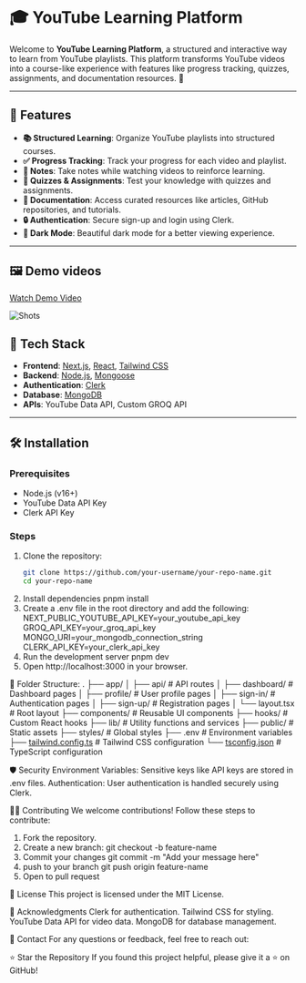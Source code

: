 # 🎓 YouTube Learning Platform

Welcome to **YouTube Learning Platform**, a structured and interactive way to learn from YouTube playlists. This platform transforms YouTube videos into a course-like experience with features like progress tracking, quizzes, assignments, and documentation resources. 🚀

---

## 🌟 Features

- **📚 Structured Learning**: Organize YouTube playlists into structured courses.
- **✅ Progress Tracking**: Track your progress for each video and playlist.
- **📝 Notes**: Take notes while watching videos to reinforce learning.
- **🧠 Quizzes & Assignments**: Test your knowledge with quizzes and assignments.
- **📄 Documentation**: Access curated resources like articles, GitHub repositories, and tutorials.
- **🔒 Authentication**: Secure sign-up and login using Clerk.
- **🎨 Dark Mode**: Beautiful dark mode for a better viewing experience.

---

## 🖼️ Demo videos
[Watch Demo Video](https://github.com/intojhanurag/Yt-Learn/blob/1fe38cfa42bef26e6d2ed3ee9fdb911ae4b0a151/lv_0_20250502121306.mp4)

![Shots](https://github.com/intojhanurag/Yt-Learn/blob/14147ab396cd8c0fa51679cc95ce5939b04f7c1c/Screenshot%202025-04-30%20191851.png)

## 🚀 Tech Stack

- **Frontend**: [Next.js](https://nextjs.org/), [React](https://reactjs.org/), [Tailwind CSS](https://tailwindcss.com/)
- **Backend**: [Node.js](https://nodejs.org/), [Mongoose](https://mongoosejs.com/)
- **Authentication**: [Clerk](https://clerk.dev/)
- **Database**: [MongoDB](https://www.mongodb.com/)
- **APIs**: YouTube Data API, Custom GROQ API

---

## 🛠️ Installation

### Prerequisites
- Node.js (v16+)
- YouTube Data API Key
- Clerk API Key

### Steps
1. Clone the repository:
   ```bash
   git clone https://github.com/your-username/your-repo-name.git
   cd your-repo-name
2. Install dependencies
   pnpm install
3. Create a .env file in the root directory and add the following:
  NEXT_PUBLIC_YOUTUBE_API_KEY=your_youtube_api_key
  GROQ_API_KEY=your_groq_api_key
  MONGO_URI=your_mongodb_connection_string
  CLERK_API_KEY=your_clerk_api_key
4. Run the development server
   pnpm dev
5. Open http://localhost:3000 in your browser.

📂 Folder Structure:
.
├── app/
│   ├── api/                # API routes
│   ├── dashboard/          # Dashboard pages
│   ├── profile/            # User profile pages
│   ├── sign-in/            # Authentication pages
│   ├── sign-up/            # Registration pages
│   └── layout.tsx          # Root layout
├── components/             # Reusable UI components
├── hooks/                  # Custom React hooks
├── lib/                    # Utility functions and services
├── public/                 # Static assets
├── styles/                 # Global styles
├── .env                    # Environment variables
├── [tailwind.config.ts](http://_vscodecontentref_/0)      # Tailwind CSS configuration
└── [tsconfig.json](http://_vscodecontentref_/1)           # TypeScript configuration

🛡️ Security
Environment Variables: Sensitive keys like API keys are stored in .env files.
Authentication: User authentication is handled securely using Clerk.

🧑‍💻 Contributing
We welcome contributions! Follow these steps to contribute:

1. Fork the repository.
2. Create a new branch:
  git checkout -b feature-name
3. Commit your changes
   git commit -m "Add your message here"
4. push to your branch
   git push origin feature-name
5. Open to pull request

📜 License
This project is licensed under the MIT License.

🙌 Acknowledgments
Clerk for authentication.
Tailwind CSS for styling.
YouTube Data API for video data.
MongoDB for database management.

📧 Contact
For any questions or feedback, feel free to reach out:

⭐ Star the Repository
If you found this project helpful, please give it a ⭐ on GitHub!
